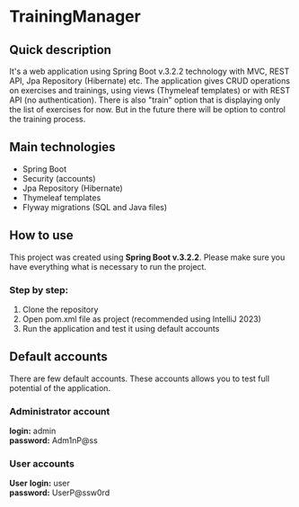 # TrainingManager

## Quick description
It's a web application using Spring Boot v.3.2.2 technology with MVC, REST API, Jpa Repository (Hibernate) etc. The application gives CRUD operations on exercises and trainings, using views (Thymeleaf templates) or with REST API (no authentication). There is also "train" option that is displaying only the list of exercises for now. But in the future there will be option to control the training process.

## Main technologies
* Spring Boot
* Security (accounts)
* Jpa Repository (Hibernate)
* Thymeleaf templates
* Flyway migrations (SQL and Java  files)

## How to use
This project was created using **Spring Boot v.3.2.2**. Please make sure you have everything what is necessary to run the project.

### Step by step:
1. Clone the repository
2. Open pom.xml file as project (recommended using IntelliJ 2023)
3. Run the application and test it using default accounts

## Default accounts
There are few default accounts. These accounts allows you to test full potential of the application.

### Administrator account
**login:** admin<br>
**password:** Adm1nP@ss<br>

### User accounts
**User**
**login:** user<br>
**password:** UserP@ssw0rd<br>
